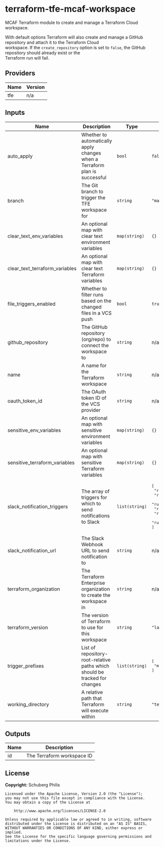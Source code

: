 # terraform-tfe-mcaf-workspace

MCAF Terraform module to create and manage a Terraform Cloud workspace.

With default options Terraform will also create and manage a GitHub repository and attach it to the Terraform Cloud  
workspace. If the `create_repository` option is set to `false`, the GitHub repository should already exist or the  
Terraform run will fail.

<!--- BEGIN_TF_DOCS --->
## Providers

| Name | Version |
|------|---------|
| tfe | n/a |

## Inputs

| Name | Description | Type | Default | Required |
|------|-------------|------|---------|:-----:|
| auto\_apply | Whether to automatically apply changes when a Terraform plan is successful | `bool` | `false` | no |
| branch | The Git branch to trigger the TFE workspace for | `string` | `"master"` | no |
| clear\_text\_env\_variables | An optional map with clear text environment variables | `map(string)` | `{}` | no |
| clear\_text\_terraform\_variables | An optional map with clear text Terraform variables | `map(string)` | `{}` | no |
| file\_triggers\_enabled | Whether to filter runs based on the changed files in a VCS push | `bool` | `true` | no |
| github\_repository | The GitHub repository (org/repo) to connect the workspace to | `string` | n/a | yes |
| name | A name for the Terraform workspace | `string` | n/a | yes |
| oauth\_token\_id | The OAuth token ID of the VCS provider | `string` | n/a | yes |
| sensitive\_env\_variables | An optional map with sensitive environment variables | `map(string)` | `{}` | no |
| sensitive\_terraform\_variables | An optional map with sensitive Terraform variables | `map(string)` | `{}` | no |
| slack\_notification\_triggers | The array of triggers for which to send notifications to Slack | `list(string)` | <pre>[<br>  "run:created",<br>  "run:planning",<br>  "run:needs_attention",<br>  "run:applying",<br>  "run:completed",<br>  "run:errored"<br>]<br></pre> | no |
| slack\_notification\_url | The Slack Webhook URL to send notification to | `string` | n/a | yes |
| terraform\_organization | The Terraform Enterprise organization to create the workspace in | `string` | n/a | yes |
| terraform\_version | The version of Terraform to use for this workspace | `string` | `"latest"` | no |
| trigger\_prefixes | List of repository-root-relative paths which should be tracked for changes | `list(string)` | <pre>[<br>  "modules"<br>]<br></pre> | no |
| working\_directory | A relative path that Terraform will execute within | `string` | `"terraform"` | no |

## Outputs

| Name | Description |
|------|-------------|
| id | The Terraform workspace ID |
<!--- END_TF_DOCS --->

## License

**Copyright:** Schuberg Philis

```
Licensed under the Apache License, Version 2.0 (the "License");
you may not use this file except in compliance with the License.
You may obtain a copy of the License at

    http://www.apache.org/licenses/LICENSE-2.0

Unless required by applicable law or agreed to in writing, software
distributed under the License is distributed on an "AS IS" BASIS,
WITHOUT WARRANTIES OR CONDITIONS OF ANY KIND, either express or implied.
See the License for the specific language governing permissions and
limitations under the License.
```
